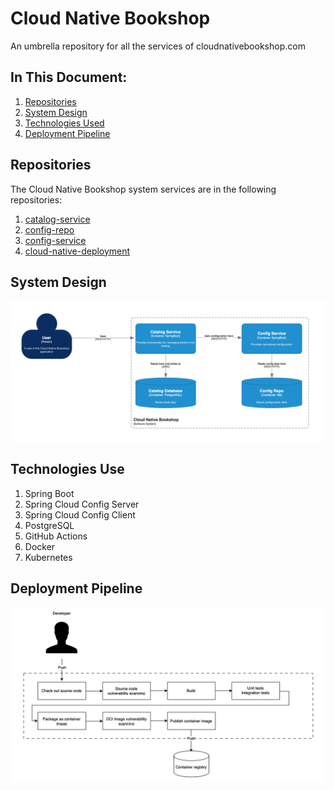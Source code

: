 # Cloud Native Bookshop
An umbrella repository for all the services of cloudnativebookshop.com

## In This Document:
1. [Repositories](#repositories)
2. [System Design](#system-design)
3. [Technologies Used](#technologies-used)
4. [Deployment Pipeline](#deployment-pipeline)

## Repositories
The Cloud Native Bookshop system services are in the following repositories:
1. [catalog-service](https://github.com/shantdashjian/catalog-service)
2. [config-repo](https://github.com/shantdashjian/config-repo)
3. [config-service](https://github.com/shantdashjian/config-service)
4. [cloud-native-deployment](https://github.com/shantdashjian/cloud-native-deployment/tree/main)

## System Design
![System Design](images/system-design.png)

## Technologies Use
1. Spring Boot
2. Spring Cloud Config Server
3. Spring Cloud Config Client
4. PostgreSQL
5. GitHub Actions
6. Docker
7. Kubernetes

## Deployment Pipeline   
![Deployment Pipeline](images/deployment-pipeline.png)

